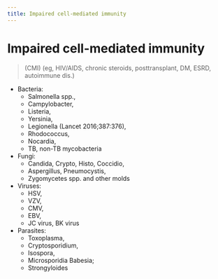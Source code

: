 ```yaml
---
title: Impaired cell-mediated immunity
---
```


# Impaired cell-mediated immunity

> (CMI) (eg, HIV/AIDS, chronic steroids, posttransplant, DM, ESRD, autoimmune dis.)

- Bacteria:
  - Salmonella spp.,
  - Campylobacter,
  - Listeria,
  - Yersinia,
  - Legionella (Lancet 2016;387:376),
  - Rhodococcus,
  - Nocardia,
  - TB, non-TB mycobacteria
- Fungi:
  - Candida, Crypto, Histo, Coccidio,
  - Aspergillus, Pneumocystis,
  - Zygomycetes spp. and other molds
- Viruses:
  - HSV,
  - VZV,
  - CMV,
  - EBV,
  - JC virus, BK virus
- Parasites:
  - Toxoplasma,
  - Cryptosporidium,
  - Isospora,
  - Microsporidia Babesia;
  - Strongyloides
